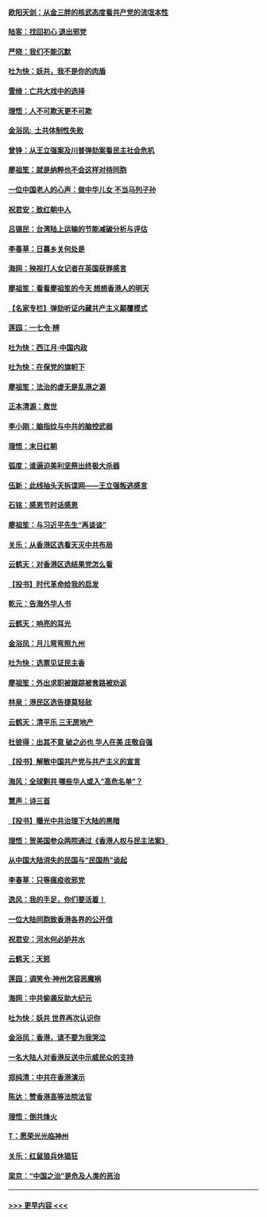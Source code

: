#### [欧阳天剑：从金三胖的核武态度看共产党的流氓本性](../pages/nsc993/n11702238.md?t=12060555) 
#### [陆客：找回初心 退出邪党](../pages/nsc993/n11702213.md?t=12060555) 
#### [严晓：我们不能沉默](../pages/nsc993/n11702110.md?t=12060555) 
#### [吐为快：妖共，我不是你的肉盾](../pages/nsc993/n11701366.md?t=12060555) 
#### [雪绮：亡共大戏中的选择](../pages/nsc993/n11699922.md?t=12060555) 
#### [理悟：人不可欺天更不可欺](../pages/nsc993/n11699657.md?t=12060555) 
#### [金浴凤:  土共体制性失败](../pages/nsc993/n11699361.md?t=12060555) 
#### [曾铮：从王立强案及川普弹劾案看民主社会危机](../pages/nsc993/n11699318.md?t=12060555) 
#### [廖祖笙：就是纳粹也不会这样对待同胞](../pages/nsc993/n11697658.md?t=12060555) 
#### [一位中国老人的心声：做中华儿女 不当马列子孙](../pages/nsc993/n11697525.md?t=12060555) 
#### [祝君安：致红朝中人](../pages/nsc993/n11697518.md?t=12060555) 
#### [吕锡民：台湾陆上运输的节能减碳分析与评估](../pages/nsc993/n11694983.md?t=12060555) 
#### [李春草：日暮乡关何处是](../pages/nsc993/n11694805.md?t=12060555) 
#### [海网：殃视打人女记者在英国获罪感言](../pages/nsc993/n11693832.md?t=12060555) 
#### [廖祖笙：看看廖祖笙的今天 想想香港人的明天](../pages/nsc993/n11693707.md?t=12060555) 
#### [【名家专栏】弹劾听证内藏共产主义颠覆模式](../pages/nsc993/n11693563.md?t=12060555) 
#### [莲园：一七令‧辨](../pages/nsc993/n11692558.md?t=12060555) 
#### [吐为快：西江月·中国内政](../pages/nsc993/n11692071.md?t=12060555) 
#### [吐为快：在保党的旗帜下](../pages/nsc993/n11691188.md?t=12060555) 
#### [廖祖笙：法治的虚无是乱港之源](../pages/nsc993/n11690605.md?t=12060555) 
#### [正本清源：救世](../pages/nsc993/n11689134.md?t=12060555) 
#### [李小刚：脑指纹与中共的脑控武器](../pages/nsc993/n11688900.md?t=12060555) 
#### [理悟：末日红朝](../pages/nsc993/n11688829.md?t=12060555) 
#### [弧度：谁逼迫美利坚祭出终极大杀器](../pages/nsc993/n11688735.md?t=12060555) 
#### [伍新：此线抽头天拆谍网——王立强叛逃感言](../pages/nsc993/n11687981.md?t=12060555) 
#### [石铭：感恩节时话感恩](../pages/nsc993/n11687568.md?t=12060555) 
#### [廖祖笙：与习近平先生“再谈谈”](../pages/nsc993/n11687005.md?t=12060555) 
#### [关乐：从香港区选看天灭中共布局](../pages/nsc993/n11686647.md?t=12060555) 
#### [云鹤天：对香港区选结果党怎么看](../pages/nsc993/n11686216.md?t=12060555) 
#### [【投书】时代革命给我的启发](../pages/nsc993/n11684287.md?t=12060555) 
#### [乾元：告海外华人书](../pages/nsc993/n11684044.md?t=12060555) 
#### [云鹤天：响亮的耳光](../pages/nsc993/n11684254.md?t=12060555) 
#### [金浴凤：月儿弯弯照九州](../pages/nsc993/n11684231.md?t=12060555) 
#### [吐为快：选票见证民主香](../pages/nsc993/n11684206.md?t=12060555) 
#### [廖祖笙：外出求职被跟踪被套路被劝返](../pages/nsc993/n11683874.md?t=12060555) 
#### [林泉：港民区选告捷莫轻敌](../pages/nsc993/n11683930.md?t=12060555) 
#### [云鹤天：清平乐 三无房地产](../pages/nsc993/n11681521.md?t=12060555) 
#### [杜彼得：出其不意 破之必也 华人在美 庄敬自强](../pages/nsc993/n11679554.md?t=12060555) 
#### [【投书】解散中国共产党与共产主义的宣言](../pages/nsc993/n11679177.md?t=12060555) 
#### [海风：全球剿共 哪些华人或入“高危名单”？](../pages/nsc993/n11678617.md?t=12060555) 
#### [慧声：诗三首](../pages/nsc993/n11678848.md?t=12060555) 
#### [【投书】曝光中共治理下大陆的黑暗](../pages/nsc993/n11678674.md?t=12060555) 
#### [理悟：贺美国参众两院通过《香港人权与民主法案》](../pages/nsc993/n11678104.md?t=12060555) 
#### [从中国大陆消失的民国与“民国热”谈起](../pages/nsc993/n11678075.md?t=12060555) 
#### [李春草：只等瘟疫收邪党](../pages/nsc993/n11677308.md?t=12060555) 
#### [逸风：我的手足，你们要活着！](../pages/nsc993/n11676352.md?t=12060555) 
#### [一位大陆同胞致香港各界的公开信](../pages/nsc993/n11675761.md?t=12060555) 
#### [祝君安：河水何必妒井水](../pages/nsc993/n11675746.md?t=12060555) 
#### [云鹤天：天怒](../pages/nsc993/n11675718.md?t=12060555) 
#### [莲园：调笑令‧神州怎容恶魔祸](../pages/nsc993/n11675648.md?t=12060555) 
#### [海网：中共偷袭反助大纪元](../pages/nsc993/n11673515.md?t=12060555) 
#### [吐为快：妖共 世界再次认识你](../pages/nsc993/n11673506.md?t=12060555) 
#### [金浴凤：香港，请不要为我哭泣](../pages/nsc993/n11673248.md?t=12060555) 
#### [一名大陆人对香港反送中示威民众的支持](../pages/nsc993/n11672615.md?t=12060555) 
#### [郑纯清：中共在香港演示](../pages/nsc993/n11670539.md?t=12060555) 
#### [陈达：赞香港高等法院法官](../pages/nsc993/n11669542.md?t=12060555) 
#### [理悟：倒共烽火](../pages/nsc993/n11668844.md?t=12060555) 
#### [T：愿荣光光临神州](../pages/nsc993/n11668421.md?t=12060555) 
#### [关乐：红鼠狼兵休猖狂](../pages/nsc993/n11668378.md?t=12060555) 
#### [梁京：“中国之治”是危及人类的恶治](../pages/nsc993/n11668328.md?t=12060555) 

----
#### [ >>> 更早内容 <<< ](../indexes/nsc993-earlier.md)
